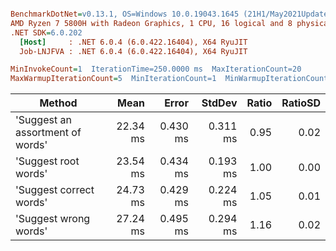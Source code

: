 ``` ini

BenchmarkDotNet=v0.13.1, OS=Windows 10.0.19043.1645 (21H1/May2021Update)
AMD Ryzen 7 5800H with Radeon Graphics, 1 CPU, 16 logical and 8 physical cores
.NET SDK=6.0.202
  [Host]     : .NET 6.0.4 (6.0.422.16404), X64 RyuJIT
  Job-LNJFVA : .NET 6.0.4 (6.0.422.16404), X64 RyuJIT

MinInvokeCount=1  IterationTime=250.0000 ms  MaxIterationCount=20  
MaxWarmupIterationCount=5  MinIterationCount=1  MinWarmupIterationCount=1  

```
|                           Method |     Mean |    Error |   StdDev | Ratio | RatioSD |
|--------------------------------- |---------:|---------:|---------:|------:|--------:|
| &#39;Suggest an assortment of words&#39; | 22.34 ms | 0.430 ms | 0.311 ms |  0.95 |    0.02 |
|             &#39;Suggest root words&#39; | 23.54 ms | 0.434 ms | 0.193 ms |  1.00 |    0.00 |
|          &#39;Suggest correct words&#39; | 24.73 ms | 0.429 ms | 0.224 ms |  1.05 |    0.01 |
|            &#39;Suggest wrong words&#39; | 27.24 ms | 0.495 ms | 0.294 ms |  1.16 |    0.02 |
